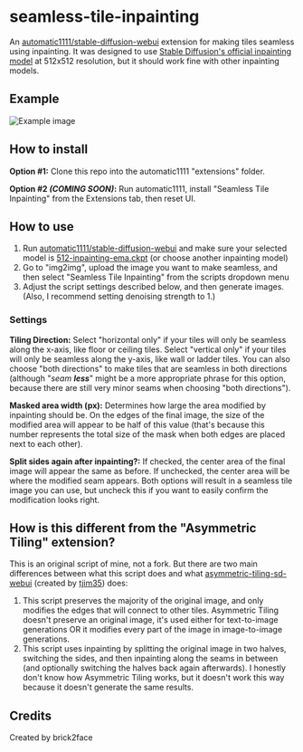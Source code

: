 # seamless-tile-inpainting
An [automatic1111/stable-diffusion-webui](https://github.com/AUTOMATIC1111/stable-diffusion-webui) extension for making tiles seamless using inpainting. It was designed to use [Stable Diffusion's official inpainting model](https://huggingface.co/stabilityai/stable-diffusion-2-inpainting/blob/main/512-inpainting-ema.ckpt) at 512x512 resolution, but it should work fine with other inpainting models.

## Example
![Example image](example-image.png)

## How to install

**Option #1:** Clone this repo into the automatic1111 "extensions" folder.

**Option #2 *(COMING SOON)*:** Run automatic1111, install "Seamless Tile Inpainting" from the Extensions tab, then reset UI.

## How to use
1. Run [automatic1111/stable-diffusion-webui](https://github.com/AUTOMATIC1111/stable-diffusion-webui) and make sure your selected model is [512-inpainting-ema.ckpt](https://huggingface.co/stabilityai/stable-diffusion-2-inpainting/blob/main/512-inpainting-ema.ckpt) (or choose another inpainting model)
2. Go to "img2img", upload the image you want to make seamless, and then select "Seamless Tile Inpainting" from the scripts dropdown menu
3. Adjust the script settings described below, and then generate images. (Also, I recommend setting denoising strength to 1.)

### Settings

**Tiling Direction:** Select "horizontal only" if your tiles will only be seamless along the x-axis, like floor or ceiling tiles. Select "vertical only" if your tiles will only be seamless along the y-axis, like wall or ladder tiles. You can also choose "both directions" to make tiles that are seamless in both directions (although "*seam* ***less***" might be a more appropriate phrase for this option, because there are still very minor seams when choosing "both directions").

**Masked area width (px):** Determines how large the area modified by inpainting should be. On the edges of the final image, the size of the modified area will appear to be half of this value (that's because this number represents the total size of the mask when both edges are placed next to each other).

**Split sides again after inpainting?:** If checked, the center area of the final image will appear the same as before. If unchecked, the center area will be where the modified seam appears. Both options will result in a seamless tile image you can use, but uncheck this if you want to easily confirm the modification looks right.

## How is this different from the "Asymmetric Tiling" extension?
This is an original script of mine, not a fork. But there are two main differences between what this script does and what [asymmetric-tiling-sd-webui](https://github.com/tjm35/asymmetric-tiling-sd-webui) (created by [tjim35](https://github.com/tjm35)) does:

1. This script preserves the majority of the original image, and only modifies the edges that will connect to other tiles. Asymmetric Tiling doesn't preserve an original image, it's used either for text-to-image generations OR it modifies every part of the image in image-to-image generations.
2. This script uses inpainting by splitting the original image in two halves, switching the sides, and then inpainting along the seams in between (and optionally switching the halves back again afterwards). I honestly don't know how Asymmetric Tiling works, but it doesn't work this way because it doesn't generate the same results.

## Credits

Created by brick2face
